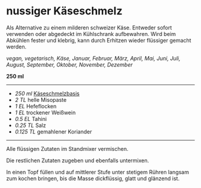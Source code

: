 # nussiger Käseschmelz

Als Alternative zu einem milderen schweizer Käse.
Entweder sofort verwenden oder abgedeckt im Kühlschrank aufbewahren. Wird beim Abkühlen fester und klebrig, kann durch Erhitzen wieder flüssiger gemacht werden.

*vegan, vegetarisch, Käse, Januar, Februar, März, April, Mai, Juni, Juli, August, September, Oktober, November, Dezember*

**250 ml**

---

- *250 ml* [Käseschmelzbasis](kaeseschmelz-basis.md)
- *2 TL* helle Misopaste
- *1 EL* Hefeflocken
- *1 EL* trockener Weißwein
- *0.5 EL* Tahini
- *0.25 TL* Salz
- *0.125 TL* gemahlener Koriander

---

Alle flüssigen Zutaten im Standmixer vermischen. 

Die restlichen Zutaten zugeben und ebenfalls untermixen.

In einen Topf füllen und auf mittlerer Stufe unter stetigem Rühren langsam zum kochen bringen, bis die Masse dickflüssig, glatt und glänzend ist.

